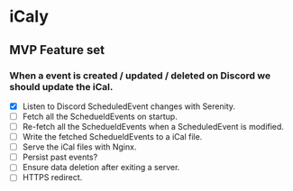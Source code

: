# iCaly

## MVP Feature set

### When a event is created / updated / deleted on Discord we should update the iCal.
- [x] Listen to Discord ScheduledEvent changes with Serenity.
- [ ] Fetch all the SchedueldEvents on startup.
- [ ] Re-fetch all the SchedueldEvents when a ScheduledEvent is modified.
- [ ] Write the fetched SchedueldEvents to a iCal file.
- [ ] Serve the iCal files with Nginx.
- [ ] Persist past events?
- [ ] Ensure data deletion after exiting a server.
- [ ] HTTPS redirect.
